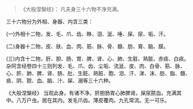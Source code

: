 > 《大般涅槃经》：
> 凡夫身三十六物不净充满。

三十六物分为外相、身器、内含三类：

(一)外相十二物，发、毛、爪、齿、眵、泪、涎、唾、屎、尿、垢、汗。

(二)身器十二物，皮、肤、血、肉、筋、脉、骨、髓、肪、膏、脑、膜。

(三)内含十二物，肝、胆、肠、胃、脾、肾、心、肺、生脏、熟脏、赤痰、白痰。杂阿含经卷四十三则列发、毛、爪、齿、尘垢、流涎、皮、肉、白骨、筋、脉、心、肝、肺、脾、肾、肠、肚、生脏、熟脏、胞、泪、汗、涕、沫、肪、脂、髓、痰、阴、脓、血、脑、汁、屎、溺等三十六种。



﻿《大般涅槃经》
当观此身。有诸不净。肝胆肠胃心肺脾肾。屎尿脓血。充满其中。八万户虫。居在其内。发毛爪齿。薄皮覆肉。九孔常流。无一可乐。